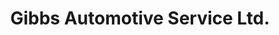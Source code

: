---
title: "Gibbs Automotive Service Ltd."
url: /coventry/gibbs-automotive-service-ltd/
shop: Autowerkstatt
---